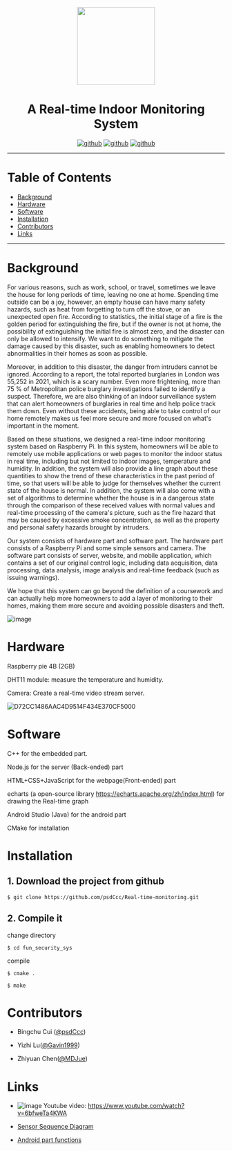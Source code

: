 <div align=center>
<img src="https://user-images.githubusercontent.com/48510316/164079523-7f6552f5-77a8-4690-a945-5483983474c3.png" width="180" height="180"/>
</div>

<h1 align="center">A Real-time Indoor Monitoring System</h1>

<div align=center>
  
[![github](https://img.shields.io/badge/Contributors-3-orange)](https://github.com/psdCcc/Real-time-monitoring/graphs/contributors)   [![github](https://img.shields.io/badge/License-MIT-red)](https://github.com/psdCcc/Real-time-monitoring/blob/add-license-1/LICENSE)  [![github](https://img.shields.io/badge/issues-0%20open-blue)](https://github.com/psdCcc/Real-time-monitoring/issues)
  
 </div>



---
# Table of Contents
- [Background](#background)
- [Hardware](#hardware)
- [Software](#software)
- [Installation](#installation)
- [Contributors](#contributors)
- [Links](#Links)

---
# Background
For various reasons, such as work, school, or travel, sometimes we leave the house for long periods of time, leaving no one at home. Spending time outside can be a joy, however, an empty house can have many safety hazards, such as heat  from forgetting to turn off the stove, or an unexpected open fire. According to statistics, the initial stage of a fire is the golden period for extinguishing the fire, but if the owner is not at home, the possibility of extinguishing the initial fire is almost zero, and the disaster can only be allowed to intensify. We want to do something to mitigate the damage caused by this disaster, such as enabling homeowners to detect abnormalities in their homes as soon as possible. 

Moreover, in addition to this disaster, the danger from intruders cannot be ignored. According to a report, the total reported burglaries in London was 55,252 in 2021, which is a scary number. Even more frightening, more than 75 % of Metropolitan police burglary investigations failed to identify a suspect. Therefore, we are also thinking of an indoor surveillance system that can alert homeowners of burglaries in real time and help police track them down.
Even without these accidents, being able to take control of our home remotely makes us feel more secure and more focused on what's important in the moment.

Based on these situations, we designed a real-time indoor monitoring system based on Raspberry Pi. In this system, homeowners will be able to remotely use mobile applications or web pages to monitor the indoor status in real time, including but not limited to indoor images, temperature and humidity. In addition, the system will also provide a line graph about these quantities to show the trend of these characteristics in the past period of time, so that users will be able to judge for themselves whether the current state of the house is normal. In addition, the system will also come with a set of algorithms to determine whether the house is in a dangerous state through the comparison of these received values with normal values and real-time processing of the camera's picture, such as the fire hazard that may be caused by excessive smoke concentration, as well as the property and personal safety hazards brought by intruders.

Our system consists of hardware part and software part. The hardware part consists of a Raspberry Pi and some simple sensors and camera. The software part consists of server, website, and mobile application, which contains a set of our original control logic, including data acquisition, data processing, data analysis, image analysis and real-time feedback (such as issuing warnings).

We hope that this system can go beyond the definition of a coursework and can actually help more homeowners to add a layer of monitoring to their homes, making them more secure and avoiding possible disasters and theft.

![image](https://user-images.githubusercontent.com/48510316/159191576-ef766f4d-4469-4849-9271-77aa3e35234c.png)

# Hardware
Raspberry pie 4B (2GB) 

DHT11 module: measure the temperature and humidity.

Camera: Create a real-time video stream server.


![D72CC1486AAC4D9514F434E370CF5000](https://user-images.githubusercontent.com/48510316/164082296-1239be40-647e-42ce-bf24-f96e4e24a474.jpg)



# Software

C++ for the embedded part.

Node.js for the server (Back-ended) part

HTML+CSS+JavaScript for the webpage(Front-ended) part

echarts (a open-source library https://echarts.apache.org/zh/index.html) for drawing the Real-time graph

Android Studio (Java) for the android part

CMake for installation











# Installation
## 1. Download the project from github

`$ git clone https://github.com/psdCcc/Real-time-monitoring.git` 

## 2. Compile it
change directory

`$ cd fun_security_sys ` 

compile

`$ cmake . `

`$ make  `







# Contributors

- Bingchu Cui ([@psdCcc](https://github.com/psdCcc))

- Yizhi   Lu([@Gavin1999](https://github.com/Gavin1999))

- Zhiyuan Chen([@MDJue](https://github.com/MDJue))






# Links

- ![image](https://user-images.githubusercontent.com/48510316/164111440-f9279d8b-a951-4dd6-98ac-7bb2160d4030.png)
Youtube video: https://www.youtube.com/watch?v=6bfweTa4KWA

- [Sensor Sequence Diagram](https://github.com/psdCcc/Real-time-monitoring/tree/main/Source/Embedded-part/DHT11)

- [Android part functions](https://github.com/psdCcc/Real-time-monitoring/tree/main/Source/Android-part)


